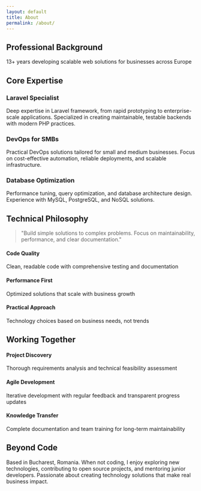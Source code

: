 ```yaml
---
layout: default
title: About
permalink: /about/
---
```


<section class="about-hero">
  <div class="container">
    <h1>Professional Background</h1>
    <p class="lead">13+ years developing scalable web solutions for businesses across Europe</p>
  </div>
</section>

<section class="experience">
  <div class="container">
    <h2>Core Expertise</h2>
    <div class="expertise-grid">
      <div class="expertise-item">
        <h3>Laravel Specialist</h3>
        <p>Deep expertise in Laravel framework, from rapid prototyping to enterprise-scale applications. Specialized in creating maintainable, testable backends with modern PHP practices.</p>
      </div>
      <div class="expertise-item">
        <h3>DevOps for SMBs</h3>
        <p>Practical DevOps solutions tailored for small and medium businesses. Focus on cost-effective automation, reliable deployments, and scalable infrastructure.</p>
      </div>
      <div class="expertise-item">
        <h3>Database Optimization</h3>
        <p>Performance tuning, query optimization, and database architecture design. Experience with MySQL, PostgreSQL, and NoSQL solutions.</p>
      </div>
    </div>
  </div>
</section>

<section class="philosophy">
  <div class="container">
    <h2>Technical Philosophy</h2>
    <div class="philosophy-content">
      <blockquote>
        "Build simple solutions to complex problems. Focus on maintainability, performance, and clear documentation."
      </blockquote>
      <div class="principles">
        <div class="principle">
          <h4>Code Quality</h4>
          <p>Clean, readable code with comprehensive testing and documentation</p>
        </div>
        <div class="principle">
          <h4>Performance First</h4>
          <p>Optimized solutions that scale with business growth</p>
        </div>
        <div class="principle">
          <h4>Practical Approach</h4>
          <p>Technology choices based on business needs, not trends</p>
        </div>
      </div>
    </div>
  </div>
</section>

<section class="work-approach">
  <div class="container">
    <h2>Working Together</h2>
    <div class="approach-grid">
      <div class="approach-item">
        <h4>Project Discovery</h4>
        <p>Thorough requirements analysis and technical feasibility assessment</p>
      </div>
      <div class="approach-item">
        <h4>Agile Development</h4>
        <p>Iterative development with regular feedback and transparent progress updates</p>
      </div>
      <div class="approach-item">
        <h4>Knowledge Transfer</h4>
        <p>Complete documentation and team training for long-term maintainability</p>
      </div>
    </div>
  </div>
</section>

<section class="personal">
  <div class="container">
    <h2>Beyond Code</h2>
    <p>Based in Bucharest, Romania. When not coding, I enjoy exploring new technologies, contributing to open source projects, and mentoring junior developers. Passionate about creating technology solutions that make real business impact.</p>
  </div>
</section>
